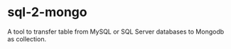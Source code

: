 # sql-2-mongo

A tool to transfer table from MySQL or SQL Server databases to Mongodb as collection.
